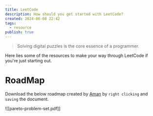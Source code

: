 ```yaml
---
title: LeetCode
description: How should you get started with LeetCode?
created: 2024-06-08 22:42
tags:
  - resource
publish: true
---
```

> Solving digital puzzles is the core essence of a programmer.

Here lies some of the resources to make your way through LeetCode if you're just starting out.
# RoadMap

Download the below roadmap created by [Aman](https://www.youtube.com/@AmanManazir) by `right clicking` and `saving` the document.

![[pareto-problem-set.pdf]]
